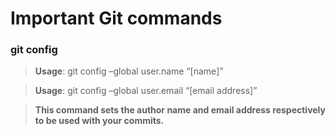 # Important Git commands



### git config
>**Usage**: git config –global user.name “[name]”  

>**Usage**: git config –global user.email “[email address]”  

>**This command sets the author name and email address respectively to be used with your commits.**

